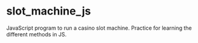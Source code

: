 # slot_machine_js
JavaScript program to run a casino slot machine. Practice for learning the different methods in JS.
